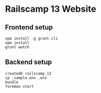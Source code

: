# Railscamp 13 Website

## Frontend setup

    npm install -g grunt-cli
    npm install
    grunt watch

## Backend setup

    createdb railscamp_13
    cp .sample.env .env
    bundle
    foreman start
